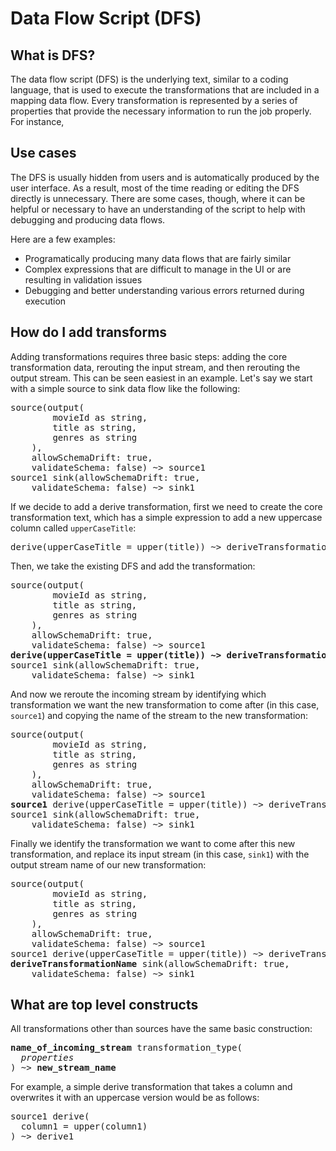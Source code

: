 # Data Flow Script (DFS)
## What is DFS?
The data flow script (DFS) is the underlying text, similar to a coding language, that is used to execute the transformations that are included in a mapping data flow. Every transformation is represented by a series of properties that provide the necessary information to run the job properly. For instance, 

## Use cases
The DFS is usually hidden from users and is automatically produced by the user interface. As a result, most of the time reading or editing the DFS directly is unnecessary. There are some cases, though, where it can be helpful or necessary to have an understanding of the script to help with debugging and producing data flows.

Here are a few examples:
- Programatically producing many data flows that are fairly similar
- Complex expressions that are difficult to manage in the UI or are resulting in validation issues
- Debugging and better understanding various errors returned during execution

## How do I add transforms
Adding transformations requires three basic steps: adding the core transformation data, rerouting the input stream, and then rerouting the output stream. This can be seen easiest in an example.
Let's say we start with a simple source to sink data flow like the following:

<pre>
source(output(
		movieId as string,
		title as string,
		genres as string
	),
	allowSchemaDrift: true,
	validateSchema: false) ~> source1
source1 sink(allowSchemaDrift: true,
	validateSchema: false) ~> sink1
</pre>

If we decide to add a derive transformation, first we need to create the core transformation text, which has a simple expression to add a new uppercase column called `upperCaseTitle`:
<pre>
derive(upperCaseTitle = upper(title)) ~> deriveTransformationName
</pre>

Then, we take the existing DFS and add the transformation:
<pre>
source(output(
		movieId as string,
		title as string,
		genres as string
	),
	allowSchemaDrift: true,
	validateSchema: false) ~> source1
<b>derive(upperCaseTitle = upper(title)) ~> deriveTransformationName</b>
source1 sink(allowSchemaDrift: true,
	validateSchema: false) ~> sink1
</pre>

And now we reroute the incoming stream by identifying which transformation we want the new transformation to come after (in this case, `source1`) and copying the name of the stream to the new transformation:
<pre>
source(output(
		movieId as string,
		title as string,
		genres as string
	),
	allowSchemaDrift: true,
	validateSchema: false) ~> source1
<b>source1</b> derive(upperCaseTitle = upper(title)) ~> deriveTransformationName
source1 sink(allowSchemaDrift: true,
	validateSchema: false) ~> sink1
</pre>

Finally we identify the transformation we want to come after this new transformation, and replace its input stream (in this case, `sink1`) with the output stream name of our new transformation:
<pre>
source(output(
		movieId as string,
		title as string,
		genres as string
	),
	allowSchemaDrift: true,
	validateSchema: false) ~> source1
source1 derive(upperCaseTitle = upper(title)) ~> deriveTransformationName
<b>deriveTransformationName</b> sink(allowSchemaDrift: true,
	validateSchema: false) ~> sink1
</pre>

## What are top level constructs
All transformations other than sources have the same basic construction:
<pre>
<b>name_of_incoming_stream</b> transformation_type(
  <i>properties</i>
) ~> <b>new_stream_name</b>
</pre>
For example, a simple derive transformation that takes a column and overwrites it with an uppercase version would be as follows:
<pre>
source1 derive(
  column1 = upper(column1)
) ~> derive1
</pre>
